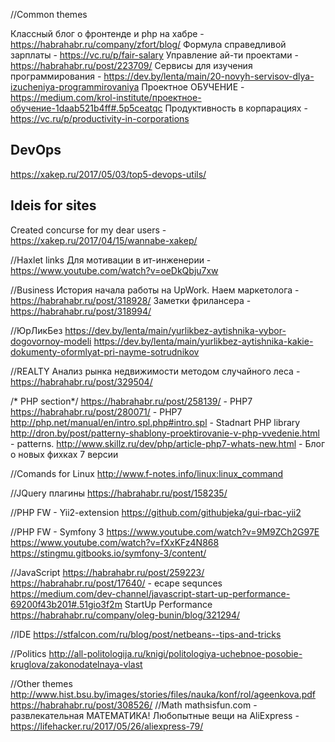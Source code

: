 //Common themes

Классный блог о фронтенде и php на хабре - https://habrahabr.ru/company/zfort/blog/
Формула справедливой зарплаты - https://vc.ru/p/fair-salary
Управление ай-ти проектами - https://habrahabr.ru/post/223709/
Cервисы для изучения программирования - https://dev.by/lenta/main/20-novyh-servisov-dlya-izucheniya-programmirovaniya
Проектное ОБУЧЕНИЕ - https://medium.com/krol-institute/проектное-обучение-1daab521b4ff#.5p5ceatqc
Продуктивность в корпарациях - https://vc.ru/p/productivity-in-corporations

## DevOps
https://xakep.ru/2017/05/03/top5-devops-utils/

## Ideis for sites
Created concurse for my dear users - https://xakep.ru/2017/04/15/wannabe-xakep/

//Haxlet links
Для мотивации в ит-инженерии - https://www.youtube.com/watch?v=oeDkQbju7xw

//Business
История начала работы на UpWork. Наем маркетолога - https://habrahabr.ru/post/318928/
Заметки фрилансера - https://habrahabr.ru/post/318994/

//ЮрЛикБез
https://dev.by/lenta/main/yurlikbez-aytishnika-vybor-dogovornoy-modeli
https://dev.by/lenta/main/yurlikbez-aytishnika-kakie-dokumenty-oformlyat-pri-nayme-sotrudnikov

//REALTY
Анализ рынка недвижимости методом случайного леса - https://habrahabr.ru/post/329504/

/* PHP section*/
https://habrahabr.ru/post/258139/                               - PHP7
https://habrahabr.ru/post/280071/                               - PHP7
http://php.net/manual/en/intro.spl.php#intro.spl                - Stadnart PHP library
http://dron.by/post/patterny-shablony-proektirovanie-v-php-vvedenie.html  - patterns.
http://www.skillz.ru/dev/php/article-php7-whats-new.html        - Блог о новых фихках 7 версии

//Comands for Linux
http://www.f-notes.info/linux:linux_command

//JQuery плагины
https://habrahabr.ru/post/158235/

//PHP FW - Yii2-extension
https://github.com/githubjeka/gui-rbac-yii2

//PHP FW - Symfony 3
https://www.youtube.com/watch?v=9M9ZCh2G97E
https://www.youtube.com/watch?v=fXxKFz4N868
https://stingmu.gitbooks.io/symfony-3/content/

//JavaScript
https://habrahabr.ru/post/259223/
https://habrahabr.ru/post/17640/ - ecape sequnces
https://medium.com/dev-channel/javascript-start-up-performance-69200f43b201#.51gio3f2m StartUp Performance
https://habrahabr.ru/company/oleg-bunin/blog/321294/

//IDE
https://stfalcon.com/ru/blog/post/netbeans--tips-and-tricks

//Politics
http://all-politologija.ru/knigi/politologiya-uchebnoe-posobie-kruglova/zakonodatelnaya-vlast

//Other themes
http://www.hist.bsu.by/images/stories/files/nauka/konf/rol/ageenkova.pdf
https://habrahabr.ru/post/308526/ //Math
mathsisfun.com - развлекательная МАТЕМАТИКА!
Любопытные вещи на AliExpress - https://lifehacker.ru/2017/05/26/aliexpress-79/
